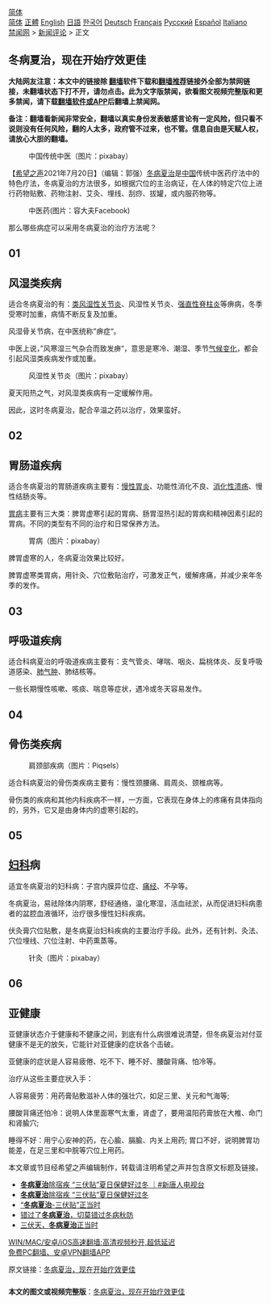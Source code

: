  <!-- 面包屑导航 --> <div class="breadcrumb"><!-- GTranslate: https://gtranslate.io/ -->  <div class="switcher notranslate">  <div class="selected">  <a href="#" onclick="return false;"> 简体</a>  </div>  <div class="option">  <a href="https://www.bannedbook.org" onclick="doGTranslate('zh-CN|zh-CN');jQuery('div.switcher div.selected a').html(jQuery(this).html());return false;" title="简体中文" class="nturl selected"> 简体</a>  <a href="https://www.bannedbook.org/zh-tw/" onclick="doGTranslate('zh-CN|zh-TW');jQuery('div.switcher div.selected a').html(jQuery(this).html());return false;" title="繁體中文" class="nturl"> 正體</a>  <a href="https://www.bannedbook.org/en/" onclick="doGTranslate('zh-CN|en');jQuery('div.switcher div.selected a').html(jQuery(this).html());return false;" title="English" class="nturl"> English</a>  <a href="https://www.bannedbook.org/ja/" onclick="doGTranslate('zh-CN|ja');jQuery('div.switcher div.selected a').html(jQuery(this).html());return false;" title="日本語" class="nturl"> 日語</a>  <a href="https://www.bannedbook.org/ko/" onclick="doGTranslate('zh-CN|ko');jQuery('div.switcher div.selected a').html(jQuery(this).html());return false;" title="한국어" class="nturl"> 한국어</a>  <a href="https://www.bannedbook.org/de/" onclick="doGTranslate('zh-CN|de');jQuery('div.switcher div.selected a').html(jQuery(this).html());return false;" title="Deutsch" class="nturl"> Deutsch</a>  <a href="https://www.bannedbook.org/fr/" onclick="doGTranslate('zh-CN|fr');jQuery('div.switcher div.selected a').html(jQuery(this).html());return false;" title="Français" class="nturl"> Français</a>  <a href="https://www.bannedbook.org/ru/" onclick="doGTranslate('zh-CN|ru');jQuery('div.switcher div.selected a').html(jQuery(this).html());return false;" title="Русский" class="nturl"> Русский</a>  <a href="https://www.bannedbook.org/es/" onclick="doGTranslate('zh-CN|es');jQuery('div.switcher div.selected a').html(jQuery(this).html());return false;" title="Español" class="nturl"> Español</a>  <a href="https://www.bannedbook.org/it/" onclick="doGTranslate('zh-CN|it');jQuery('div.switcher div.selected a').html(jQuery(this).html());return false;" title="Italiano" class="nturl"> Italiano</a>  </div>  </div>      <div class='breadcrumb-sub'><!-- Breadcrumb NavXT 6.3.0 --> <a href="https://www.bannedbook.org/" class="home">禁闻网</a> &gt; <a href="https://www.bannedbook.org/bnews/comments/" class="category">新闻评论</a> &gt; 正文</div></div><h2>冬病夏治，现在开始疗效更佳</h2> <p class="notice"><b>大陆网友注意：本文中的链接除 <a href="https://github.com/bannedbook/fanqiang" >翻墙</a>软件下载和<a href="https://github.com/killgcd/justmysocks/blob/master/README.md">翻墙推荐</a>链接外全部为禁网链接，未翻墙状态下打不开，请勿点击。此为文字版禁闻，欲看图文视频完整版和更多禁闻，请下载<a href="https://github.com/bannedbook/fanqiang">翻墙软件或APP</a>后翻墙上禁闻网。</p><p>备注：翻墙看新闻非常安全，翻墙以真实身份发表敏感言论有一定风险，但只看不说则没有任何风险，翻的人太多，政府管不过来，也不管。信息自由是天赋人权，请放心大胆的翻墙。</b></p>  <div class="entry"> <figure> <p><figcaption>中国传统中医（图片：pixabay）</figcaption></figure> <p>【<span class='wp_keywordlink_affiliate'><a href="https://www.soundofhope.org" title="希望之声" target="_blank">希望之声</a></span>2021年7月20日】（编辑：郭强）<a href="https://www.bannedbook.org/bnews/tag/%E5%86%AC%E7%97%85%E5%A4%8F%E6%B2%BB/" class="st_tag internal_tag" rel="tag" title="标签 冬病夏治 下的日志">冬病夏治</a>是<span class='wp_keywordlink_affiliate'><a href="https://www.bannedbook.org/" title="中国" target="_blank">中国</a></span>传统中医药疗法中的特色疗法，冬病夏治的方法很多，如根据穴位的主治病证，在人体的特定穴位上进行药物贴敷、药物注射、艾灸、埋线、刮痧、拔罐，或内服药物等。</p> <figure><figcaption>中医药(图片：容大夫Facebook)</figcaption></figure> <p>那么哪些病症可以采用冬病夏治的治疗方法呢？</p> <h2>01</h2> <h2>风湿类疾病</h2> <p>适合冬病夏治的有：<a href="https://www.bannedbook.org/bnews/tag/%e7%b1%bb%e9%a3%8e%e6%b9%bf%e6%80%a7%e5%85%b3%e8%8a%82%e7%82%8e/" class="st_tag internal_tag" rel="tag" title="标签 类风湿性关节炎 下的日志">类风湿性关节炎</a>、风湿性关节炎、<a href="https://www.bannedbook.org/bnews/tag/%e5%bc%ba%e7%9b%b4%e6%80%a7%e8%84%8a%e6%9f%b1%e7%82%8e/" class="st_tag internal_tag" rel="tag" title="标签 强直性脊柱炎 下的日志">强直性脊柱炎</a>等痹病，冬季受寒时加重，病情不断反复及加重。</p> <p>风湿骨关节病，在中医统称”痹症“。</p> <p>中医上说，”风寒湿三气杂合而致发痹“，意思是寒冷、潮湿、季节<span class='wp_keywordlink'><a href="https://www.bannedbook.org/bnews/ssgc/20180904/993719.html" title="《魔鬼在统治着我们的世界(23)：环保主义(上)》" target="_blank">气候变化</a></span>，都会引起风湿类疾病发作或加重。</p> <figure><figcaption>风湿性关节炎（图片：pixabay）</figcaption></figure> <p>夏天阳热之气，对风湿类疾病有一定缓解作用。</p>  <p>因此，这时冬病夏治，配合辛温之药以治疗，效果蛮好。</p> <h2>02</h2> <h2>胃肠道疾病</h2> <p>适合冬病夏治的胃肠道疾病主要有：<a href="https://www.bannedbook.org/bnews/tag/%e6%85%a2%e6%80%a7%e8%83%83%e7%82%8e/" class="st_tag internal_tag" rel="tag" title="标签 慢性胃炎 下的日志">慢性胃炎</a>、功能性消化不良、<a href="https://www.bannedbook.org/bnews/tag/%e6%b6%88%e5%8c%96%e6%80%a7%e6%ba%83%e7%96%a1/" class="st_tag internal_tag" rel="tag" title="标签 消化性溃疡 下的日志">消化性溃疡</a>、慢性结肠炎等。</p> <p><a href="https://www.bannedbook.org/bnews/tag/%e8%83%83%e7%97%85/" class="st_tag internal_tag" rel="tag" title="标签 胃病 下的日志">胃病</a>主要有三大类：脾胃虚寒引起的胃病、肠胃湿热引起的胃病和精神因素引起的胃病。不同的类型有不同的治疗和日常保养方法。</p> <figure><figcaption>胃病（图片：pixabay）</figcaption></figure> <p>脾胃虚寒的人，冬病夏治效果比较好。</p> <p>脾胃虚寒类胃病，用针灸、穴位敷贴治疗，可激发正气，缓解疼痛，并减少来年冬季的发作。</p> <h2>03</h2> <h2>呼吸道疾病</h2> <p>适合科病夏治的呼吸道疾病主要有：支气管炎、哮喘、咽炎、扁桃体炎、反复呼吸道感染、<a href="https://www.bannedbook.org/bnews/tag/%e8%82%ba%e6%b0%94%e8%82%bf/" class="st_tag internal_tag" rel="tag" title="标签 肺气肿 下的日志">肺气肿</a>、肺结核等。</p>  <p>一些长期慢性咳嗽、咳痰、喘息等症状，遇冷或冬天容易发作。</p> <h2>04</h2> <h2>骨伤类疾病</h2> <figure><figcaption>肩颈部疾病（图片：Piqsels）</figcaption></figure> <p>适合科病夏治的骨伤类疾病主要有：慢性颈腰痛、肩周炎、颈椎病等。</p> <p>骨伤类的疾病和其他内科疾病不一样，一方面，它表现在身体上的疼痛有具体指向的，另外，它又是由身体内的虚寒引起的。</p> <h2>05</h2> <h2><a href="https://www.bannedbook.org/bnews/tag/%E5%A6%87%E7%A7%91/" class="st_tag internal_tag" rel="tag" title="标签 妇科 下的日志">妇科</a>病</h2> <p>适宜冬病夏治的妇科病：子宫内膜异位症、<a href="https://www.bannedbook.org/bnews/tag/%E7%97%9B%E7%BB%8F/" class="st_tag internal_tag" rel="tag" title="标签 痛经 下的日志">痛经</a>、不孕等。</p> <p>冬病夏治，易祛除体内阴寒，舒经通络，温化寒湿，活血祛淤，从而促进妇科病患者的盆腔血液循环，治疗很多慢性妇科疾病。</p> <p>伏灸膏穴位贴敷，是冬病夏治妇科疾病的主要治疗手段。此外，还有针刺、灸法、穴位埋线、穴位注射、中药熏蒸等。</p>  <figure><figcaption>针灸（图片：pixabay）</figcaption></figure> <h2>06</h2> <h2>亚健康</h2> <p>亚健康状态介于健康和不健康之间，到底有什么病很难说清楚，但冬病夏治对付亚健康不是无的放矢，它能针对亚健康的症状各个击破。</p> <p>亚健康的症状是人容易疲倦、吃不下、睡不好、腰酸背痛、怕冷等。</p> <p>治疗从这些主要症状入手：</p> <p>人容易疲劳：用药膏贴敷滋补人体的强壮穴，如足三里、关元和气海等;</p> <p>腰酸背痛还怕冷：说明人体里面寒气太重，肾虚了，要用温阳药膏放在大椎、命门和肾腧穴;</p> <p>睡得不好：用宁心安神的药，在心腧、膈腧、内关上用药; 胃口不好，说明脾胃功能差，在足三里和中脘等穴位上用药。</p>  <p>本文章或节目经希望之声编辑制作，转载请注明希望之声并包含原文标题及链接。 </p> <ul class='op-related-articles' title='相关阅读'> <li><a href='https://www.bannedbook.org/bnews/bannedvideo/20210715/1587789.html' target='_blank'><b>冬病夏治</b>除宿疾 “三伏贴”夏日保健好过冬 ｜#新唐人电视台</a></li> <li><a href='https://www.bannedbook.org/bnews/taiwannews/20210715/1587560.html' target='_blank'><b>冬病夏治</b>除宿疾 “三伏贴”夏日保健好过冬</a></li> <li><a href='https://www.bannedbook.org/bnews/comments/20210715/1587523.html' target='_blank'>“<b>冬病夏治</b>-三伏贴”正当时</a></li> <li><a href='https://www.bannedbook.org/bnews/comments/20201023/1418923.html' target='_blank'>错过了<b>冬病夏治</b>，切莫错过冬病秋防</a></li> <li><a href='https://www.bannedbook.org/bnews/comments/20200713/1360063.html' target='_blank'>三伏天，<b>冬病夏治</b>正当时</a></li> </ul> <p class="texttj"> <a href="https://github.com/bannedbook/fanqiang/wiki/V2ray%E6%9C%BA%E5%9C%BA" target="_blank">WIN/MAC/安卓/iOS高速翻墙:高清视频秒开,超低延迟</a><br/> <a href="https://github.com/bannedbook/fanqiang/wiki/%E7%A6%81%E9%97%BB%E7%BD%91%E5%AE%89%E5%8D%93%E7%BF%BB%E5%A2%99%E6%96%B0%E9%97%BBAPP" target="_blank">免费PC翻墙、安卓VPN翻墙APP</a></p><p>原文链接：<a class="src_link"  href="https://www.soundofhope.org/post/512078" target="_blank">冬病夏治，现在开始疗效更佳</a></p><a name='sharetosocial'></a>  <div style="margin-bottom:5px;padding-bottom:5px;clear:both"> <div id="archive-pix-1" class="banner-ads"> <!-- AuctionX Display platform tag START --> <div id="26318x728x90x621x_ADSLOT2" clicktrack="%%CLICK_URL_ESC%%"></div> <!-- AuctionX Display platform tag END --> </div> <div id="archive-pix-2" class="banner-ads"> <!-- AuctionX Display platform tag START --> <div id="26315x300x250x621x_ADSLOT2" clicktrack="%%CLICK_URL_ESC%%"></div> <!-- AuctionX Display platform tag END --> </div> </div>  <div id="archive-pix-1" class="banner-ads"> <!-- AuctionX Display platform tag START --> <div id="26318x728x90x621x_ADSLOT3" clicktrack="%%CLICK_URL_ESC%%"></div> <!-- AuctionX Display platform tag END --> </div> <div><b>本文的图文或视频完整版</b>：<a href='https://www.bannedbook.org/bnews/comments/20210720/1590653.html'>冬病夏治，现在开始疗效更佳</a></div>  </div><!--END ENTRY--> 